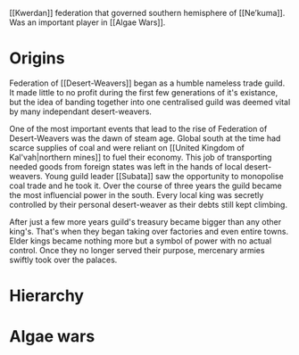 [[Kwerdan]] federation that governed southern hemisphere of [[Ne’kuma]]. Was an important player in [[Algae Wars]].

# Origins
Federation of [[Desert-Weavers]] began as a humble nameless trade guild. It made little to no profit during the first few generations of it's existance, but the idea of banding together into one centralised guild was deemed vital by many independant desert-weavers.

One of the most important events that lead to the rise of Federation of Desert-Weavers was the dawn of steam age. Global south at the time had scarce supplies of coal and were reliant on [[United Kingdom of Kal'vah|northern mines]] to fuel their economy. This job of transporting needed goods from foreign states was left in the hands of local desert-weavers. Young guild leader [[Subata]] saw the opportunity to monopolise coal trade and he took it. Over the course of three years the guild became the most influencial power in the south. Every local king was secretly controlled by their personal desert-weaver as their debts still kept climbing. 

After just a few more years guild's treasury became bigger than any other king's. That's when they began taking over factories and even entire towns. Elder kings became nothing more but a symbol of power with no actual control. Once they no longer served their purpose, mercenary armies swiftly took over the palaces.

# Hierarchy
# Algae wars